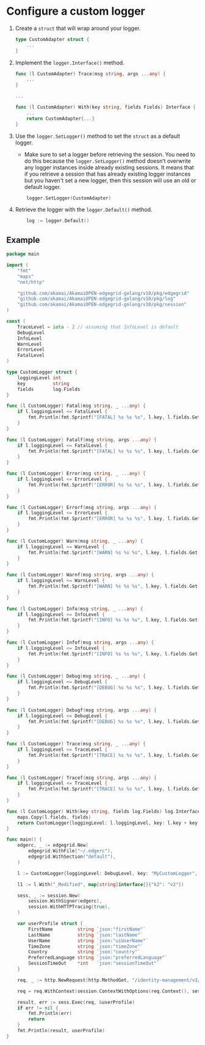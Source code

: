 # Configure a custom logger

1. Create a `struct` that will wrap around your logger.
    
    ```go
    type CustomAdapter struct {
	    ...
    }
    ```

2. Implement the `logger.Interface()` method.
    ```go
    func (l CustomAdapter) Trace(msg string, args ...any) {
    	...
    }

   ...

    func (l CustomAdapter) With(key string, fields Fields) Interface {
        ...
	    return CustomAdapter{...}
    }

    ```

3. Use the `logger.SetLogger()` method to set the `struct` as a default logger.
    * Make sure to set a logger before retrieving the session. You need to do this because the `logger.SetLogger()` method doesn’t overwrite any logger instances inside already existing sessions. It means that if you retrieve a session that has already existing logger instances but you haven't set a new logger, then this session will use an old or default logger.
    ```go
        logger.SetLogger(CustomAdapter)
    ```

4. Retrieve the logger with the `logger.Default()` method.
    ```go 
        log := logger.Default()
    ```

## Example

```go
package main

import (
	"fmt"
	"maps"
	"net/http"

	"github.com/akamai/AkamaiOPEN-edgegrid-golang/v10/pkg/edgegrid"
	"github.com/akamai/AkamaiOPEN-edgegrid-golang/v10/pkg/log"
	"github.com/akamai/AkamaiOPEN-edgegrid-golang/v10/pkg/session"
)

const (
	TraceLevel = iota - 2 // assuming that InfoLevel is default
	DebugLevel
	InfoLevel
	WarnLevel
	ErrorLevel
	FatalLevel
)

type CustomLogger struct {
	loggingLevel int
	key          string
	fields       log.Fields
}

func (l CustomLogger) Fatal(msg string, _ ...any) {
	if l.loggingLevel <= FatalLevel {
		fmt.Println(fmt.Sprintf("[FATAL] %s %s %s", l.key, l.fields.Get(), msg))
	}
}

func (l CustomLogger) Fatalf(msg string, args ...any) {
	if l.loggingLevel <= FatalLevel {
		fmt.Println(fmt.Sprintf("[FATAL] %s %s %s", l.key, l.fields.Get(), fmt.Sprintf(msg, args)))
	}
}

func (l CustomLogger) Error(msg string, _ ...any) {
	if l.loggingLevel <= ErrorLevel {
		fmt.Println(fmt.Sprintf("[ERROR] %s %s %s", l.key, l.fields.Get(), msg))
	}
}

func (l CustomLogger) Errorf(msg string, args ...any) {
	if l.loggingLevel <= ErrorLevel {
		fmt.Println(fmt.Sprintf("[ERROR] %s %s %s", l.key, l.fields.Get(), fmt.Sprintf(msg, args)))
	}
}

func (l CustomLogger) Warn(msg string, _ ...any) {
	if l.loggingLevel <= WarnLevel {
		fmt.Println(fmt.Sprintf("[WARN] %s %s %s", l.key, l.fields.Get(), msg))
	}
}

func (l CustomLogger) Warnf(msg string, args ...any) {
	if l.loggingLevel <= WarnLevel {
		fmt.Println(fmt.Sprintf("[WARN] %s %s %s", l.key, l.fields.Get(), fmt.Sprintf(msg, args)))
	}
}

func (l CustomLogger) Info(msg string, _ ...any) {
	if l.loggingLevel <= InfoLevel {
		fmt.Println(fmt.Sprintf("[INFO] %s %s %s", l.key, l.fields.Get(), msg))
	}
}

func (l CustomLogger) Infof(msg string, args ...any) {
	if l.loggingLevel <= InfoLevel {
		fmt.Println(fmt.Sprintf("[INFO] %s %s %s", l.key, l.fields.Get(), fmt.Sprintf(msg, args)))
	}
}

func (l CustomLogger) Debug(msg string, _ ...any) {
	if l.loggingLevel <= DebugLevel {
		fmt.Println(fmt.Sprintf("[DEBUG] %s %s %s", l.key, l.fields.Get(), msg))
	}
}

func (l CustomLogger) Debugf(msg string, args ...any) {
	if l.loggingLevel <= DebugLevel {
		fmt.Println(fmt.Sprintf("[DEBUG] %s %s %s", l.key, l.fields.Get(), fmt.Sprintf(msg, args)))
	}
}

func (l CustomLogger) Trace(msg string, _ ...any) {
	if l.loggingLevel <= TraceLevel {
		fmt.Println(fmt.Sprintf("[TRACE] %s %s %s", l.key, l.fields.Get(), msg))
	}
}

func (l CustomLogger) Tracef(msg string, args ...any) {
	if l.loggingLevel <= TraceLevel {
		fmt.Println(fmt.Sprintf("[TRACE] %s %s %s", l.key, l.fields.Get(), fmt.Sprintf(msg, args)))
	}
}

func (l CustomLogger) With(key string, fields log.Fields) log.Interface {
	maps.Copy(l.fields, fields)
	return CustomLogger{loggingLevel: l.loggingLevel, key: l.key + key, fields: l.fields}
}

func main() {
	edgerc, _ := edgegrid.New(
		edgegrid.WithFile("~/.edgerc"),
		edgegrid.WithSection("default"),
	)

	l := CustomLogger{loggingLevel: DebugLevel, key: "MyCustomLogger", fields: map[string]interface{}{"k1": "v1"}}

	l1 := l.With("_Modified", map[string]interface{}{"k2": "v2"})

	sess, _ := session.New(
		session.WithSigner(edgerc),
		session.WithHTTPTracing(true),
	)

	var userProfile struct {
		FirstName         string `json:"firstName"`
		LastName          string `json:"lastName"`
		UserName          string `json:"uiUserName"`
		TimeZone          string `json:"timeZone"`
		Country           string `json:"country"`
		PreferredLanguage string `json:"preferredLanguage"`
		SessionTimeOut    *int   `json:"sessionTimeOut"`
	}

	req, _ := http.NewRequest(http.MethodGet, "/identity-management/v3/user-profile", nil)

	req = req.WithContext(session.ContextWithOptions(req.Context(), session.WithContextLog(l1)))

	result, err := sess.Exec(req, &userProfile)
	if err != nil {
		fmt.Println(err)
		return
	}
	fmt.Println(result, userProfile)
}
```